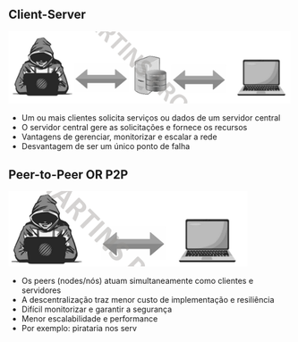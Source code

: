 ## Client-Server

![](Imagens/Client-Server.png)

- Um ou mais clientes solicita serviços ou dados de um servidor central
- O servidor central gere as solicitações e fornece os recursos
- Vantagens de gerenciar, monitorizar e escalar a rede
- Desvantagem de ser um único ponto de falha

## Peer-to-Peer OR P2P

![](Peer-to-Peer.png)

- Os peers (nodes/nós) atuam simultaneamente como clientes e servidores
- A descentralização traz menor custo de implementação e resiliência 
- Difícil monitorizar e garantir a segurança
- Menor escalabilidade e performance 
- Por exemplo: pirataria nos serv